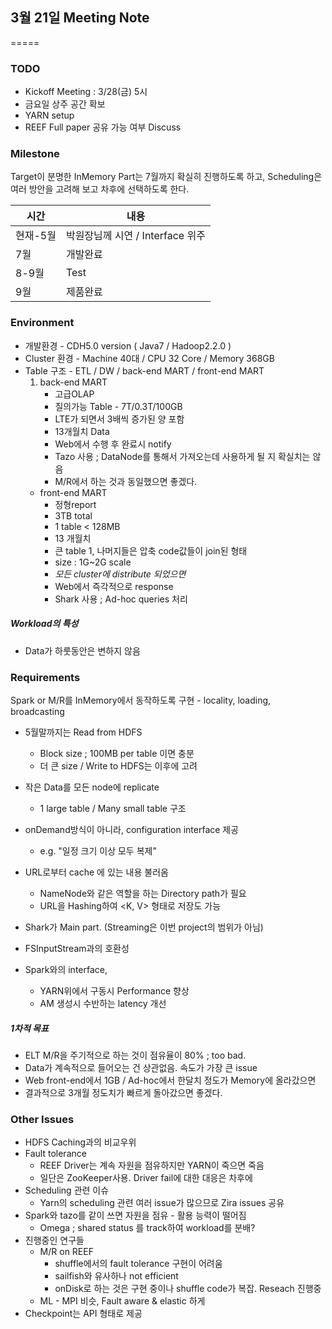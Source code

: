 ## 3월 21일 Meeting Note
=====

### TODO
* Kickoff Meeting : 3/28(금) 5시
* 금요일 상주 공간 확보
* YARN setup
* REEF Full paper 공유 가능 여부 Discuss

### Milestone
Target이 분명한 InMemory Part는 7월까지 확실히 진행하도록 하고, Scheduling은 여러 방안을 고려해 보고 차후에 선택하도록 한다.

| 시간 | 내용 |
| --- | --- |
|  현재-5월  |  박원장님께 시연 / Interface 위주 |
|  7월  |  개발완료  |
|  8-9월  |  Test  |
|  9월 |  제품완료  |


### Environment
* 개발환경 - CDH5.0 version ( Java7 / Hadoop2.2.0 )
* Cluster 환경 - Machine 40대 / CPU 32 Core / Memory 368GB
* Table 구조 - ETL / DW / back-end MART / front-end MART
	1. back-end MART
		* 고급OLAP
		* 질의가능 Table - 7T/0.3T/100GB
		* LTE가 되면서 3배씩 증가된 양 포함
		* 13개월치 Data
		* Web에서 수행 후 완료시 notify
		* Tazo 사용 ; DataNode를 통해서 가져오는데 사용하게 될 지 확실치는 않음
		* M/R에서 하는 것과 동일했으면 좋겠다.
	* front-end MART
		* 정형report
		* 3TB total
		* 1 table < 128MB
		* 13 개월치
		* 큰 table 1, 나머지들은 압축 code값들이 join된 형태
		* size : 1G~2G scale
		* *모든 cluster에 distribute 되었으면*
		* Web에서 즉각적으로 response
		* Shark 사용 ; Ad-hoc queries 처리
##### Workload의 특성
* Data가 하룻동안은 변하지 않음
	
### Requirements
Spark or M/R를 InMemory에서 동작하도록 구현 - locality, loading, broadcasting

* 5월말까지는 Read from HDFS
	* Block size ; 100MB per table 이면 충분
	* 더 큰 size / Write to HDFS는 이후에 고려 
* 작은 Data를 모든 node에 replicate
	* 1 large table / Many small table 구조
* onDemand방식이 아니라, configuration interface 제공
	* e.g. "일정 크기 이상 모두 복제"

* URL로부터 cache 에 있는 내용 불러옴
	* NameNode와 같은 역할을 하는 Directory path가 필요
	* URL을 Hashing하여 <K, V> 형태로 저장도 가능
	
* Shark가 Main part. (Streaming은 이번 project의 범위가 아님)

* FSInputStream과의 호환성

* Spark와의 interface, 
	* YARN위에서 구동시 Performance 향상
	* AM 생성시 수반하는 latency 개선


##### 1차적 목표
* ELT M/R을  주기적으로 하는 것이 점유율이 80% ; too bad.
* Data가 계속적으로 들어오는 건 상관없음. 속도가 가장 큰 issue
* Web front-end에서 1GB / Ad-hoc에서 한달치 정도가 Memory에 올라갔으면
* 결과적으로 3개월 정도치가 빠르게 돌아갔으면 좋겠다.


### Other Issues
* HDFS Caching과의 비교우위
* Fault tolerance
	* REEF Driver는 계속 자원을 점유하지만 YARN이 죽으면 죽음
	* 일단은 ZooKeeper사용. Driver fail에 대한 대응은 차후에
* Scheduling 관련 이슈
	* Yarn의 scheduling 관련 여러 issue가 많으므로 Zira issues 공유
* Spark와 tazo를 같이 쓰면 자원을 점유 - 활용 능력이 떨어짐
	* Omega ; shared status 를 track하여 workload를 분배?
* 진행중인 연구들
	* M/R on REEF	
		* shuffle에서의 fault tolerance 구현이 어려움
		* sailfish와 유사하나 not efficient 
		* onDisk로 하는 것은 구현 중이나 shuffle code가 복잡. Reseach 진행중 
	* ML - MPI 비슷, Fault aware & elastic 하게
* Checkpoint는 API 형태로 제공

